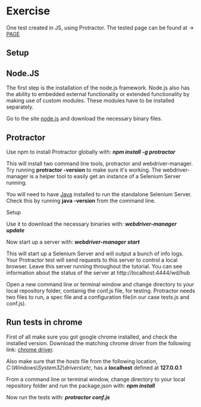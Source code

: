 # Exercise
One test created in JS, using Protractor. The tested page can be found at -> [PAGE]( https://www.testdevlab.com/)


## Setup
## Node.JS
The first step is the installation of the node.js framework. Node.js also has the ability to embedded external functionality or extended functionality by making use of custom modules. These modules have to be installed separately.

Go to the site [node.js](https://nodejs.org/en/download/) and download the necessary binary files.

## Protractor
Use npm to install Protractor globally with:
***npm install -g protractor***

This will install two command line tools, protractor and webdriver-manager. Try running **protractor -version** to make sure it's working.
The webdriver-manager is a helper tool to easily get an instance of a Selenium Server running.

You will need to have [Java](https://java.com/en/download/manual.jsp) installed to run the standalone Selenium Server. Check this by running **java -version** from the command line.

Setup 

Use it to download the necessary binaries with:
***webdriver-manager update***

Now start up a server with:
***webdriver-manager start***

This will start up a Selenium Server and will output a bunch of info logs. Your Protractor test will send requests to this server to control a local browser. Leave this server running throughout the tutorial. You can see information about the status of the server at http://localhost:4444/wd/hub

Open a new command line or terminal window and change directory to your local repository folder, containig the conf.js file, for testing.
Protractor needs two files to run, a spec file and a configuration file(in our case tests.js and conf.js).

## Run tests in chrome
First of all make sure you got google chrome installed, and check the installed version. Download the matching chrome driver from the following link: [chrome driver](https://chromedriver.chromium.org/downloads).

Also make sure that the *hosts* file from the following location, *C:\Windows\System32\drivers\etc*, has a **localhost** defined at **127.0.0.1**

From a command line or terminal window, change directory to your local repository folder and run the package.json with:
***npm install***

Now run the tests with:
***protractor conf.js***
